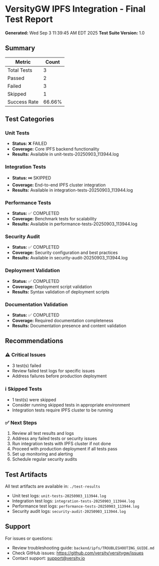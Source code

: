 # VersityGW IPFS Integration - Final Test Report

**Generated:** Wed Sep  3 11:39:45 AM EDT 2025
**Test Suite Version:** 1.0

## Summary

| Metric | Count |
|--------|-------|
| Total Tests | 3 |
| Passed | 2 |
| Failed | 3 |
| Skipped | 1 |
| Success Rate | 66.66% |

## Test Categories

### Unit Tests
- **Status:** ❌ FAILED
- **Coverage:** Core IPFS backend functionality
- **Results:** Available in unit-tests-20250903_113944.log

### Integration Tests
- **Status:** ⏭️ SKIPPED
- **Coverage:** End-to-end IPFS cluster integration
- **Results:** Available in integration-tests-20250903_113944.log

### Performance Tests
- **Status:** ✅ COMPLETED
- **Coverage:** Benchmark tests for scalability
- **Results:** Available in performance-tests-20250903_113944.log

### Security Audit
- **Status:** ✅ COMPLETED
- **Coverage:** Security configuration and best practices
- **Results:** Available in security-audit-20250903_113944.log

### Deployment Validation
- **Status:** ✅ COMPLETED
- **Coverage:** Deployment script validation
- **Results:** Syntax validation of deployment scripts

### Documentation Validation
- **Status:** ✅ COMPLETED
- **Coverage:** Required documentation completeness
- **Results:** Documentation presence and content validation

## Recommendations

### ⚠️ Critical Issues
- 3 test(s) failed
- Review failed test logs for specific issues
- Address failures before production deployment

### ℹ️ Skipped Tests
- 1 test(s) were skipped
- Consider running skipped tests in appropriate environment
- Integration tests require IPFS cluster to be running

### ✅ Next Steps
1. Review all test results and logs
2. Address any failed tests or security issues
3. Run integration tests with IPFS cluster if not done
4. Proceed with production deployment if all tests pass
5. Set up monitoring and alerting
6. Schedule regular security audits

## Test Artifacts

All test artifacts are available in: `./test-results`

- Unit test logs: `unit-tests-20250903_113944.log`
- Integration test logs: `integration-tests-20250903_113944.log`
- Performance test logs: `performance-tests-20250903_113944.log`
- Security audit logs: `security-audit-20250903_113944.log`

## Support

For issues or questions:
- Review troubleshooting guide: `backend/ipfs/TROUBLESHOOTING_GUIDE.md`
- Check GitHub issues: https://github.com/versity/versitygw/issues
- Contact support: support@versity.io

